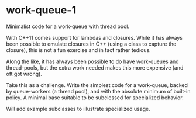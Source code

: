 # work-queue-1
Minimalist code for a work-queue with thread pool.

With C++11 comes support for lambdas and closures. 
While it has always been possible to emulate closures in C++ (using a class to capture the closure),
this is not a fun exercise and in fact rather tedious.

Along the like, it has always been possible to do have work-queues and thread-pools, 
but the extra work needed makes this more expensive (and oft got wrong).

Take this as a challenge. Write the simplest code for a work-queue, backed by queue-workers (a thread pool),
and with the absolute minimum of built-in policy. A minimal base suitable to be subclessed for specialized behavior.

Will add example subclasses to illustrate specialized usage.
